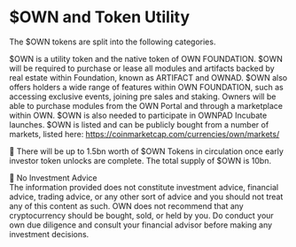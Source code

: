# $OWN and Token Utility

The $OWN tokens are split into the following categories.

$OWN is a utility token and the native token of OWN FOUNDATION. $OWN will be required to purchase or lease all modules and artifacts backed by real estate within Foundation, known as ARTIFACT and OWNAD. $OWN also offers holders a wide range of features within OWN FOUNDATION, such as accessing exclusive events, joining pre sales and staking. Owners will be able to purchase modules from the OWN Portal and through a marketplace within OWN. $OWN is also needed to participate in OWNPAD Incubate launches. $OWN is listed and can be publicly bought from a number of markets, listed here: https://coinmarketcap.com/currencies/own/markets/



📝 There will be up to 1.5bn worth of $OWN Tokens in circulation once early investor token unlocks are complete. The total supply of $OWN is 10bn.



📝 No Investment Advice\
The information provided does not constitute investment advice, financial advice, trading advice, or any other sort of advice and you should not treat any of this content as such. OWN does not recommend that any cryptocurrency should be bought, sold, or held by you. Do conduct your own due diligence and consult your financial advisor before making any investment decisions.
